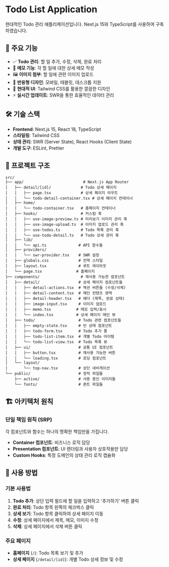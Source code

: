 # Todo List Application

현대적인 Todo 관리 애플리케이션입니다. Next.js 15와 TypeScript를 사용하여 구축하였습니다.

## 🚀 주요 기능

- ✅ **Todo 관리**: 할 일 추가, 수정, 삭제, 완료 처리
- 📝 **메모 기능**: 각 할 일에 대한 상세 메모 작성
- 🖼️ **이미지 첨부**: 할 일에 관련 이미지 업로드
- 📱 **반응형 디자인**: 모바일, 태블릿, 데스크톱 지원
- 🎨 **현대적 UI**: Tailwind CSS를 활용한 깔끔한 디자인
- ⚡ **실시간 업데이트**: SWR을 통한 효율적인 데이터 관리

## 🛠️ 기술 스택

- **Frontend**: Next.js 15, React 18, TypeScript
- **스타일링**: Tailwind CSS
- **상태 관리**: SWR (Server State), React Hooks (Client State)
- **개발 도구**: ESLint, Prettier

## 📁 프로젝트 구조

```
src/
├── app/                          # Next.js App Router
│   ├── detail/[id]/             # Todo 상세 페이지
│   │   ├── page.tsx             # 상세 페이지 라우트
│   │   └── todo-detail-container.tsx # 상세 페이지 컨테이너
│   ├── home/
│   │   └── todo-container.tsx   # 홈페이지 컨테이너
│   ├── hooks/                   # 커스텀 훅
│   │   ├── use-image-preview.ts # 미리보기 이미지 관리 훅
│   │   ├── use-image-upload.ts  # 이미지 업로드 관리 훅
│   │   ├── use-todos.ts         # Todo 목록 관리 훅
│   │   └── use-todo-detail.ts   # Todo 상세 관리 훅
│   ├── lib/
│   │   └── api.ts              # API 함수들
│   ├── providers/
│   │   └── swr-provider.tsx    # SWR 설정
│   ├── globals.css             # 전역 스타일
│   ├── layout.tsx              # 루트 레이아웃
│   └── page.tsx               # 홈페이지
├── components/                  # 재사용 가능한 컴포넌트
│   ├── detail/                 # 상세 페이지 컴포넌트들
│   │   ├── detail-actions.tsx  # 액션 버튼들 (수정/삭제)
│   │   ├── detail-content.tsx  # 메인 컨텐츠 영역
│   │   ├── detail-header.tsx   # 헤더 (제목, 완료 상태)
│   │   ├── image-input.tsx     # 이미지 업로드
│   │   ├── memo.tsx           # 메모 입력/표시
│   │   └── index.tsx          # 상세 페이지 메인 뷰
│   ├── todo/                   # Todo 관련 컴포넌트들
│   │   ├── empty-state.tsx     # 빈 상태 컴포넌트
│   │   ├── todo-form.tsx       # Todo 추가 폼
│   │   ├── todo-list-item.tsx  # 개별 Todo 아이템
│   │   └── todo-list-view.tsx  # Todo 목록 뷰
│   ├── ui/                     # 공통 UI 컴포넌트
│   │   ├── button.tsx          # 재사용 가능한 버튼
│   │   └── loading.tsx         # 로딩 컴포넌트
│   └── layout/
│       └── top-nav.tsx         # 상단 네비게이션
└── public/                     # 정적 파일들
    ├── active/                 # 사용 중인 이미지들
    └── fonts/                  # 폰트 파일들
```

## 🏗️ 아키텍처 원칙

### 단일 책임 원칙 (SRP)

각 컴포넌트와 함수는 하나의 명확한 책임만을 가집니다.

- **Container 컴포넌트**: 비즈니스 로직 담당
- **Presentation 컴포넌트**: UI 렌더링과 사용자 상호작용만 담당
- **Custom Hooks**: 특정 도메인의 상태 관리 로직 캡슐화

## 📱 사용 방법

### 기본 사용법

1. **Todo 추가**: 상단 입력 필드에 할 일을 입력하고 '추가하기' 버튼 클릭
2. **완료 처리**: Todo 항목 왼쪽의 체크박스 클릭
3. **상세 보기**: Todo 항목 클릭하여 상세 페이지 이동
4. **수정**: 상세 페이지에서 제목, 메모, 이미지 수정
5. **삭제**: 상세 페이지에서 삭제 버튼 클릭

### 주요 페이지

- **홈페이지** (`/`): Todo 목록 보기 및 추가
- **상세 페이지** (`/detail/[id]`): 개별 Todo 상세 정보 및 수정
